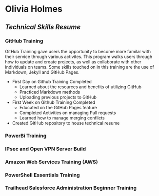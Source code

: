 # Olivia Holmes
## _Technical Skills Resume_

### GitHub Training 
GitHub Training gave users the opportunity to become more familar with their service through various activites. This program walks users through how to update and create projects, as well as collaborate with other individuals on teams. Some skills touched on in this training are the use of Markdown, Jekyll and GitHub Pages. 

 - First Day on Github Training Completed
    - Learned about the resources and benefits of utilizing GitHub
    - Practiced Markdown methods
    - Uploading previous projects to GitHub 
 - First Week on Github Training Completed 
    - Educated on the GitHub Pages feature 
    - Completed Activities on managing Pull requests
    - Learned how to manage merging conflicts 
 - Created GitHub repository to house technical resume 
 

### PowerBi Training 



### IPsec and Open VPN Server Build 



### Amazon Web Services Training (AWS) 



### PowerShell Essentials Training



### Trailhead Salesforce Administration Beginner Training



